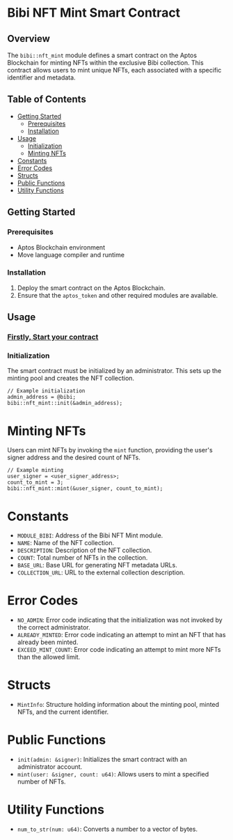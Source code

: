 # Bibi NFT Mint Smart Contract

## Overview

The `bibi::nft_mint` module defines a smart contract on the Aptos Blockchain for minting NFTs within the exclusive Bibi collection. This contract allows users to mint unique NFTs, each associated with a specific identifier and metadata.

## Table of Contents

- [Getting Started](#getting-started)
  - [Prerequisites](#prerequisites)
  - [Installation](#installation)
- [Usage](#usage)
  - [Initialization](#initialization)
  - [Minting NFTs](#minting-nfts)
- [Constants](#constants)
- [Error Codes](#error-codes)
- [Structs](#structs)
- [Public Functions](#public-functions)
- [Utility Functions](#utility-functions)

## Getting Started

### Prerequisites

- Aptos Blockchain environment
- Move language compiler and runtime

### Installation

1. Deploy the smart contract on the Aptos Blockchain.
2. Ensure that the `aptos_token` and other required modules are available.

## Usage
### [Firstly, Start your contract]([https://github.com/bhutta03/to_do_list#readme](https://github.com/bhutta03/start_aptos_contract/blob/master/README.md))

### Initialization

The smart contract must be initialized by an administrator. This sets up the minting pool and creates the NFT collection.

```move
// Example initialization
admin_address = @bibi;
bibi::nft_mint::init(&admin_address);
````
# Minting NFTs

Users can mint NFTs by invoking the `mint` function, providing the user's signer address and the desired count of NFTs.

```move
// Example minting
user_signer = <user_signer_address>;
count_to_mint = 3;
bibi::nft_mint::mint(&user_signer, count_to_mint);
```
# Constants

- `MODULE_BIBI`: Address of the Bibi NFT Mint module.
- `NAME`: Name of the NFT collection.
- `DESCRIPTION`: Description of the NFT collection.
- `COUNT`: Total number of NFTs in the collection.
- `BASE_URL`: Base URL for generating NFT metadata URLs.
- `COLLECTION_URL`: URL to the external collection description.
  
# Error Codes

- `NO_ADMIN`: Error code indicating that the initialization was not invoked by the correct administrator.
- `ALREADY_MINTED`: Error code indicating an attempt to mint an NFT that has already been minted.
- `EXCEED_MINT_COUNT`: Error code indicating an attempt to mint more NFTs than the allowed limit.
  
# Structs

- `MintInfo`: Structure holding information about the minting pool, minted NFTs, and the current identifier.

# Public Functions

- `init(admin: &signer)`: Initializes the smart contract with an administrator account.
- `mint(user: &signer, count: u64)`: Allows users to mint a specified number of NFTs.

# Utility Functions
- `num_to_str(num: u64)`: Converts a number to a vector of bytes.


